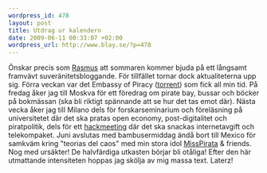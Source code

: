 ```yaml
--- 
wordpress_id: 478 
layout: post
title: Utdrag ur kalendern 
date: 2009-06-11 00:33:07 +02:00 
wordpress_url: http://www.blay.se/?p=478 
---
```


Önskar precis som [Rasmus](http://copyriot.se/2009/06/10/sommarsvarmeri/) att sommaren kommer bjuda på ett långsamt framvävt suveränitetsbloggande. För tillfället tornar dock aktualiteterna upp sig. Förra veckan var det Embassy of Piracy ([torrent](https://thepiratebay.org/torrent/4944384/Embassy_of_Piracy_Show01_(pictures___video))) som fick all min tid. På fredag åker jag till Moskva för ett föredrag om pirate bay, bussar och böcker på bokmässan (ska bli riktigt spännande att se hur det tas emot där). Nästa vecka åker jag till Milano dels för forskarseminarium och föreläsning på universitetet där det ska pratas open economy, post-digitalitet och piratpolitik, dels för ett [hackmeeting](http://it.hackmeeting.org/index.php?lang=en) där det ska snackas internetavgift och telekompaket. Juni avslutas med bambusermiddag ändå bort till Mexico för samkväm kring "teorias del caos" med min stora idol [MissPirata](http://twitter.com/misspirata) & friends. Nog med ursäkter! De halvfärdiga utkasten börjar bli otåliga! Efter den här utmattande intensiteten hoppas jag skölja av mig massa text. Laterz! 